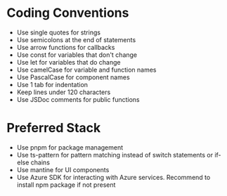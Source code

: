 # Coding Conventions

- Use single quotes for strings
- Use semicolons at the end of statements
- Use arrow functions for callbacks
- Use const for variables that don't change
- Use let for variables that do change
- Use camelCase for variable and function names
- Use PascalCase for component names
- Use 1 tab for indentation
- Keep lines under 120 characters
- Use JSDoc comments for public functions

# Preferred Stack

- Use pnpm for package management
- Use ts-pattern for pattern matching instead of switch statements or if-else chains
- Use mantine for UI components
- Use Azure SDK for interacting with Azure services. Recommend to install npm package if not present
